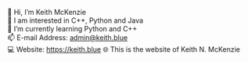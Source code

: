  👋 Hi, I’m Keith McKenzie <br>
 👀 I am interested in C++, Python and Java <br>
 🌱 I’m currently learning Python and C++ <br>
 📫 E-mail Address: admin@keith.blue <br>
 💻 Website: https://keith.blue
 🌐 This is the website of Keith N. McKenzie
